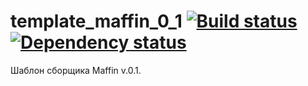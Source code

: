 # template_maffin_0_1 [![Build status][travis-image]][travis-url] [![Dependency status][dependency-image]][dependency-url]
Шаблон сборщика Maffin v.0.1.

[travis-image]: https://travis-ci.com/VafinArtem/template_maffin_0_1.svg?branch=master
[travis-url]: https://travis-ci.com/VafinArtem/template_maffin_0_1
[dependency-image]: https://david-dm.org/VafinArtem/template_maffin_0_1/dev-status.svg?style=flat-square
[dependency-url]: https://david-dm.org/VafinArtem/template_maffin_0_1?type=dev
